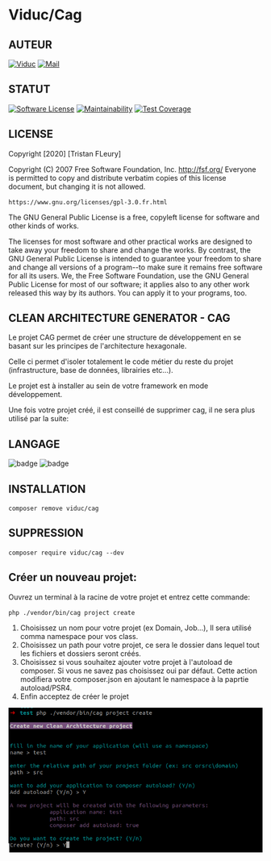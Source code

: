Viduc/Cag
=======


AUTEUR
------
[![Viduc](https://www.shareicon.net/data/48x48/2015/08/29/92755_linkedin_606x606.png)](https://www.linkedin.com/in/tristan-fleury/)
[![Mail](https://www.shareicon.net/data/48x48/2017/06/21/887452_email_512x512.png)](mailto:viduc@mail.fr?subject=[GitHub]%20Source%20Han%20Sans)

STATUT
------
[![Software License](https://img.shields.io/badge/license-GPL%20V3-blue.svg?style=flat-square)](gpl-3.0.md)
[![Maintainability](https://api.codeclimate.com/v1/badges/b2d03518588df2109640/maintainability)](https://codeclimate.com/github/viduc/cag/maintainability)
[![Test Coverage](https://api.codeclimate.com/v1/badges/b2d03518588df2109640/test_coverage)](https://codeclimate.com/github/viduc/cag/test_coverage)

LICENSE
-------

Copyright [2020] [Tristan FLeury]

Copyright (C) 2007 Free Software Foundation, Inc. <http://fsf.org/>
Everyone is permitted to copy and distribute verbatim copies
of this license document, but changing it is not allowed.

    https://www.gnu.org/licenses/gpl-3.0.fr.html

The GNU General Public License is a free, copyleft license for
software and other kinds of works.

The licenses for most software and other practical works are designed
to take away your freedom to share and change the works.  By contrast,
the GNU General Public License is intended to guarantee your freedom to
share and change all versions of a program--to make sure it remains free
software for all its users.  We, the Free Software Foundation, use the
GNU General Public License for most of our software; it applies also to
any other work released this way by its authors.  You can apply it to
your programs, too.

CLEAN ARCHITECTURE GENERATOR - CAG
-------
Le projet CAG permet de créer une structure de développement en se basant sur les principes de l'architecture hexagonale.

Celle ci permet d'isoler totalement le code métier du reste du projet (infrastructure, base de données, librairies etc...).

Le projet est à installer au sein de votre framework en mode développement.

Une fois votre projet créé, il est conseillé de supprimer cag, il ne sera plus utilisé par la suite:


LANGAGE
-------
![badge](https://img.shields.io/endpoint?url=https://gist.githubusercontent.com/viduc/47feab281f5de327b2a210b785710946/raw/php_8.1.json)
![badge](https://img.shields.io/endpoint?url=https://gist.githubusercontent.com/viduc/e67a73e720803cc15d12339389d7d0c2/raw/php_8.2.json)

INSTALLATION
-------

    composer remove viduc/cag

SUPPRESSION
-------

    composer require viduc/cag --dev

Créer un nouveau projet:
-------

Ouvrez un terminal à la racine de votre projet et entrez cette commande:

    php ./vendor/bin/cag project create

1. Choisissez un nom pour votre projet (ex Domain, Job...), Il sera utilisé comma namespace pour vos class.
2. Choisissez un path pour votre projet, ce sera le dossier dans lequel tout les fichiers et dossiers seront créés.
3. Choisissez si vous souhaitez ajouter votre projet à l'autoload de composer. Si vous ne savez pas choisissez oui par défaut. Cette action modifiera votre composer.json en ajoutant le namespace à la paprtie autoload/PSR4.
4. Enfin acceptez de créer le projet

![create_project.png](.%2FDocumentation%2Fcreate_project.png)